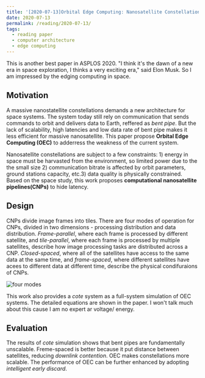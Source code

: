 ```yaml
---
title: '[2020-07-13]Orbital Edge Computing: Nanosatellite Constellations as a New Class of Computing System'
date: 2020-07-13
permalink: /reading/2020-07-13/
tags:
  - reading paper
  - computer architecture
  - edge computing
---
```



This is another best paper in ASPLOS 2020. "I think it's the dawn of a new era in space exploration, I thinks a very exciting era," said Elon Musk. So I am impressed by the edging computing in space.

## Motivation

A massive nanostatellite constellations demands a new architecture for space systems. The system today still rely on communication that sends commands to orbit and delivers data to Earth, reffered as *bent pipe*. But the lack of scalability, high latencies and low data rate of bent pipe makes it less efficient for massive nanosatellite. This paper propose **Orbital Edge Computing (OEC)** to adderress the weakness of the current system.

Nanosatellite constellations are subject to a few constraints: 1) energy in space must be harvasted from the environment, so limited power due to the the small size 2) communication bitrate is affected by orbit parameters, ground stations capacity, etc.3) data quality is physically constrained. Based on the space study, this work proposes **computational nanosatellite pipelines(CNPs)** to hide latency.

## Design

CNPs divide image frames into tiles. There are four modes of operation for CNPs, divided in two dimensions - processing distribution and data distribution. *Frame-parallel*, where each frame is processed by different satellite, and *tile-parallel*, where each frame is processed by multiple satellites, describe how image processing tasks are distributed across a CNP. *Closed-spaced*, where all of the satellites have access to the same data at the same time, and *frame-spaced*, where different satellites have acees to different data at different time, describe the physical condifuraions of CNPs. 

![four modes](../../images/OEC_modes.png)


This work also provides a *cote* system as a full-system simulation of OEC systems. The detailed equations are shown in the paper. I won't talk much about this cause I am no expert ar voltage/ energy.


## Evaluation

The results of *cote* simulation shows that bent pipes are fundamentally unscalable. Freme-spaced is better because it put distance between satellites, reducing *downlink contention*. OEC makes constellations more scalable. The performance of OEC can be further enhanced by adopting *intelligent early discard*.

